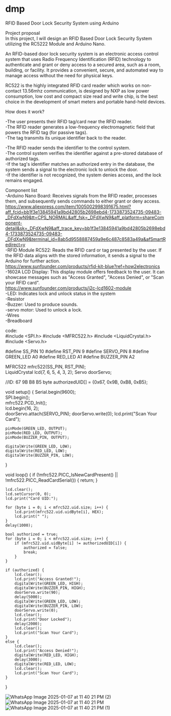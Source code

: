 # dmp
RFID Based Door Lock Security System using Arduino

Project proposal  
In this project, I will design an RFID Based Door Lock Security System utilizing the RC5222 Module and Arduino Nano.

An RFID-based door lock security system is an electronic access control system that uses Radio Frequency Identification (RFID) technology to authenticate and grant or
deny access to a secured area, such as a room, building, or facility. It provides a convenient, secure, and automated way to manage access without the need for 
physical keys.

RC522 is the highly integrated RFID card reader which works on non-contact 13.56mhz communication, is designed by NXP as low power consumption, low cost and compact 
size read and write chip, is the best choice in the development of smart meters and portable hand-held devices.

How does it work?

-The user presents their RFID tag/card near the RFID reader.  
-The RFID reader generates a low-frequency electromagnetic field that powers the RFID tag (for passive tags).  
-The tag transmits its unique identifier back to the reader.  

-The RFID reader sends the identifier to the control system.  
-The control system verifies the identifier against a pre-stored database of authorized tags.  
-If the tag's identifier matches an authorized entry in the database, the system sends a signal to the electronic lock to unlock the door.  
-If the identifier is not recognized, the system denies access, and the lock remains engaged.  

Component list  
-Arduino Nano Board: Receives signals from the RFID reader, processes them, and subsequently sends commands to either grant or deny access.  
https://www.aliexpress.com/item/1005002998391675.html?aff_fcid=bb1f3e13845941a9bd42805b2698ebd4-1733873524735-09483-_DFdXwN9&tt=CPS_NORMAL&aff_fsk=_DFdXwN9&aff_platform=shareComponent-detail&sk=_DFdXwN9&aff_trace_key=bb1f3e13845941a9bd42805b2698ebd4-1733873524735-09483-_DFdXwN9&terminal_id=8ab5d9558887459a9e6c487c8583a49a&afSmartRedirect=y  
-RFID Module RC522: Reads the RFID card or tag presented by the user. If the RFID data aligns with the stored information, it sends a signal to the Arduino for 
further action.  
https://www.sunfounder.com/products/rfid-kit-blue?ref=how2electronics  
-1602A LCD Display: This display module offers feedback to the user. It can showcase messages such as "Access Granted", "Access Denied", or "Scan your RFID card".  
https://www.sunfounder.com/products/i2c-lcd1602-module  
-LED: Indicates lock and unlock status in the system  
-Resistor  
-Buzzer: Used to produce sounds.  
-servo motor: Used to unlock a lock.  
-Wires  
-Breadboard  

code:  
#include <SPI.h>
#include <MFRC522.h>
#include <LiquidCrystal.h>
#include <Servo.h>

#define SS_PIN 10
#define RST_PIN 9
#define SERVO_PIN 8
#define GREEN_LED A0
#define RED_LED A1
#define BUZZER_PIN A2

MFRC522 mfrc522(SS_PIN, RST_PIN);  
LiquidCrystal lcd(7, 6, 5, 4, 3, 2); 
Servo doorServo;

//ID: 67 9B B8 B5
byte authorizedUID[] = {0x67, 0x9B, 0xB8, 0xB5};  

void setup() {
    Serial.begin(9600);    
    SPI.begin();           
    mfrc522.PCD_Init();    
    lcd.begin(16, 2);      
    doorServo.attach(SERVO_PIN); 
    doorServo.write(0);
    lcd.print("Scan Your Card");  

    pinMode(GREEN_LED, OUTPUT);
    pinMode(RED_LED, OUTPUT);
    pinMode(BUZZER_PIN, OUTPUT);

    digitalWrite(GREEN_LED, LOW);
    digitalWrite(RED_LED, LOW);
    digitalWrite(BUZZER_PIN, LOW);
}

void loop() {
    if (!mfrc522.PICC_IsNewCardPresent() || !mfrc522.PICC_ReadCardSerial()) {
      return;
    }

    lcd.clear();
    lcd.setCursor(0, 0);
    lcd.print("Card UID:");

    for (byte i = 0; i < mfrc522.uid.size; i++) {
        lcd.print(mfrc522.uid.uidByte[i], HEX);
        lcd.print(" ");
    }
    delay(1000);

    bool authorized = true;
    for (byte i = 0; i < mfrc522.uid.size; i++) {
        if (mfrc522.uid.uidByte[i] != authorizedUID[i]) {
            authorized = false;
            break;
        }
    }

    if (authorized) {
        lcd.clear();
        lcd.print("Access Granted!");
        digitalWrite(GREEN_LED, HIGH);
        digitalWrite(BUZZER_PIN, HIGH);  
        doorServo.write(90);
        delay(5000);
        digitalWrite(GREEN_LED, LOW);
        digitalWrite(BUZZER_PIN, LOW);   
        doorServo.write(0);
        lcd.clear();
        lcd.print("Door Locked");
        delay(2000);
        lcd.clear();
        lcd.print("Scan Your Card");
    } 
    else {
        lcd.clear();
        lcd.print("Access Denied!");
        digitalWrite(RED_LED, HIGH);
        delay(3000);
        digitalWrite(RED_LED, LOW);
        lcd.clear();
        lcd.print("Scan Your Card");
    }
}


![WhatsApp Image 2025-01-07 at 11 40 21 PM (2)](https://github.com/user-attachments/assets/460ea5ba-91d6-49e7-8439-79aec8819e04)
![WhatsApp Image 2025-01-07 at 11 40 21 PM](https://github.com/user-attachments/assets/b1b2a4cf-a7b8-4a9d-9761-def5884b57bf)
![WhatsApp Image 2025-01-07 at 11 40 21 PM (1)](https://github.com/user-attachments/assets/4e69471a-c9d4-434c-b1ca-cf3ae80654c0)
